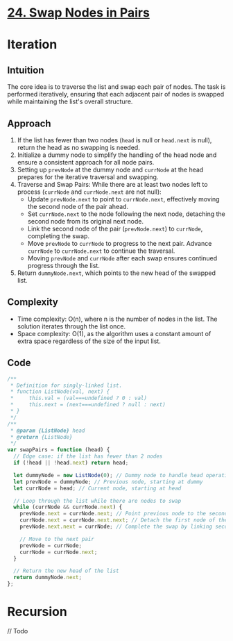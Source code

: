 # [24. Swap Nodes in Pairs](https://leetcode.com/problems/swap-nodes-in-pairs/description/)

# Iteration

## Intuition

The core idea is to traverse the list and swap each pair of nodes. The task is performed iteratively, ensuring that each adjacent pair of nodes is swapped while maintaining the list's overall structure.

## Approach

1.  If the list has fewer than two nodes (`head` is null or `head.next` is null), return the head as no swapping is needed.
2.  Initialize a dummy node to simplify the handling of the head node and ensure a consistent approach for all node pairs.
3.  Setting up `prevNode` at the dummy node and `currNode` at the head prepares for the iterative traversal and swapping.
4.  Traverse and Swap Pairs: While there are at least two nodes left to process (`currNode` and `currNode.next` are not null):
    - Update `prevNode.next` to point to `currNode.next`, effectively moving the second node of the pair ahead.
    - Set `currNode.next` to the node following the next node, detaching the second node from its original next node.
    - Link the second node of the pair (`prevNode.next`) to `currNode`, completing the swap.
    - Move `prevNode` to `currNode` to progress to the next pair. Advance `currNode` to `currNode.next` to continue the traversal. 
    - Moving `prevNode` and `currNode` after each swap ensures continued progress through the list.
5.  Return `dummyNode.next`, which points to the new head of the swapped list.

## Complexity

- Time complexity: O(n), where n is the number of nodes in the list. The solution iterates through the list once.
- Space complexity: O(1), as the algorithm uses a constant amount of extra space regardless of the size of the input list.

## Code

```javascript
/**
 * Definition for singly-linked list.
 * function ListNode(val, next) {
 *     this.val = (val===undefined ? 0 : val)
 *     this.next = (next===undefined ? null : next)
 * }
 */
/**
 * @param {ListNode} head
 * @return {ListNode}
 */
var swapPairs = function (head) {
  // Edge case: if the list has fewer than 2 nodes
  if (!head || !head.next) return head;

  let dummyNode = new ListNode(0); // Dummy node to handle head operations
  let prevNode = dummyNode; // Previous node, starting at dummy
  let currNode = head; // Current node, starting at head

  // Loop through the list while there are nodes to swap
  while (currNode && currNode.next) {
    prevNode.next = currNode.next; // Point previous node to the second node of the pair
    currNode.next = currNode.next.next; // Detach the first node of the pair
    prevNode.next.next = currNode; // Complete the swap by linking second node to first

    // Move to the next pair
    prevNode = currNode;
    currNode = currNode.next;
  }

  // Return the new head of the list
  return dummyNode.next;
};
```

# Recursion

// Todo
